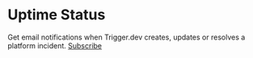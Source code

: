 # Uptime Status

Get email notifications when Trigger.dev creates, updates or resolves a platform incident.
[Subscribe](https://status.trigger.dev/)
